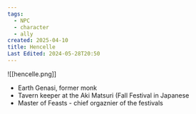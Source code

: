 ```yaml
---
tags:
  - NPC
  - character
  - ally
created: 2025-04-10
title: Hencelle
Last Edited: 2024-05-28T20:50
---
```


![[hencelle.png]]

- Earth Genasi, former monk
- Tavern keeper at the Aki Matsuri (Fall Festival in Japanese
- Master of Feasts - chief orgaznier of the festivals